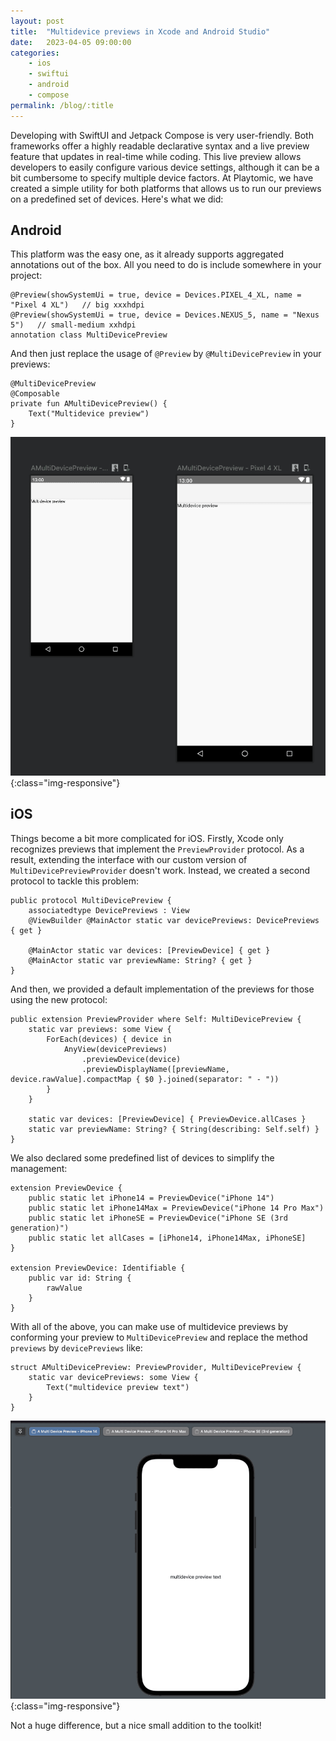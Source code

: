 ```yaml
---
layout: post
title:  "Multidevice previews in Xcode and Android Studio"
date:   2023-04-05 09:00:00
categories: 
    - ios
    - swiftui
    - android
    - compose
permalink: /blog/:title
---
```


Developing with SwiftUI and Jetpack Compose is very user-friendly. Both frameworks offer a highly readable declarative syntax and a live preview feature that updates in real-time while coding. This live preview allows developers to easily configure various device settings, although it can be a bit cumbersome to specify multiple device factors. At Playtomic, we have created a simple utility for both platforms that allows us to run our previews on a predefined set of devices. Here's what we did:

## Android
This platform was the easy one, as it already supports aggregated annotations out of the box. All you need to do is include somewhere in your project:

```
@Preview(showSystemUi = true, device = Devices.PIXEL_4_XL, name = "Pixel 4 XL")   // big xxxhdpi
@Preview(showSystemUi = true, device = Devices.NEXUS_5, name = "Nexus 5")   // small-medium xxhdpi
annotation class MultiDevicePreview
```
And then just replace the usage of `@Preview` by `@MultiDevicePreview` in your previews:

```
@MultiDevicePreview
@Composable
private fun AMultiDevicePreview() {
    Text("Multidevice preview")
}
```

![Screenshot from preview in Android Studio using multiple device previews](/images/posts/45/androidstudio.png){:class="img-responsive"}


## iOS
Things become a bit more complicated for iOS. Firstly, Xcode only recognizes previews that implement the `PreviewProvider` protocol. As a result, extending the interface with our custom version of `MultiDevicePreviewProvider` doesn't work. Instead, we created a second protocol to tackle this problem:

```
public protocol MultiDevicePreview {
    associatedtype DevicePreviews : View
    @ViewBuilder @MainActor static var devicePreviews: DevicePreviews { get }

    @MainActor static var devices: [PreviewDevice] { get }
    @MainActor static var previewName: String? { get }
}
```

And then, we provided a default implementation of the previews for those using the new protocol:

```
public extension PreviewProvider where Self: MultiDevicePreview {
    static var previews: some View {
        ForEach(devices) { device in
            AnyView(devicePreviews)
                .previewDevice(device)
                .previewDisplayName([previewName, device.rawValue].compactMap { $0 }.joined(separator: " - "))
        }
    }

    static var devices: [PreviewDevice] { PreviewDevice.allCases }
    static var previewName: String? { String(describing: Self.self) }
}
```

We also declared some predefined list of devices to simplify the management:

```
extension PreviewDevice {
    public static let iPhone14 = PreviewDevice("iPhone 14")
    public static let iPhone14Max = PreviewDevice("iPhone 14 Pro Max")
    public static let iPhoneSE = PreviewDevice("iPhone SE (3rd generation)")
    public static let allCases = [iPhone14, iPhone14Max, iPhoneSE]
}

extension PreviewDevice: Identifiable {
    public var id: String {
        rawValue
    }
}
```

With all of the above, you can make use of multidevice previews by conforming your preview to `MultiDevicePreview` and replace the method `previews` by `devicePreviews` like:

```
struct AMultiDevicePreview: PreviewProvider, MultiDevicePreview {
    static var devicePreviews: some View {
        Text("multidevice preview text")
    }
}
```
![Scheenshot from Xcode using multiple device previews](/images/posts/45/xcode.png){:class="img-responsive"}

Not a huge difference, but a nice small addition to the toolkit!